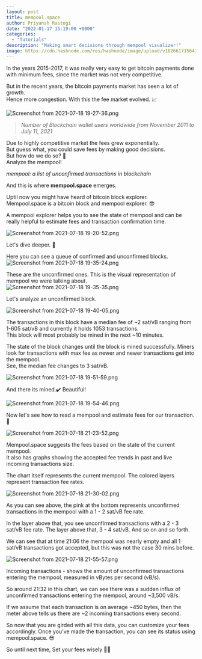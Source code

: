 ```yaml
---
layout: post
title: mempool.space
author: Priyansh Rastogi
date: "2022-01-17 15:19:00 +0000"
categories:
  - "Tutorials"
description: "Making smart decisions through mempool visualizer!"
image: https://cdn.hashnode.com/res/hashnode/image/upload/v1626617156416/TdAisKaaJ.png
---
```


In the years 2015-2017, it was really very easy to get bitcoin payments done with minimum fees, since the market was not very competitive.

But in the recent years, the bitcoin payments market has seen a lot of growth.  
Hence more congestion. With this the fee market evolved. 📈

![Screenshot from 2021-07-18 19-27-36.png](https://cdn.hashnode.com/res/hashnode/image/upload/v1626616689256/pUVgvEMLf.png)

> *Number of Blockchain wallet users worldwide from November 2011 to July 11, 2021*

Due to highly competitive market the fees grew exponentially.  
But guess what, you could save fees by making good decisions.  
But how do we do so? 🤔  
Analyze the mempool!

*mempool: a list of unconfirmed transactions in blockchain*

And this is where **mempool.space** emerges.

Uptil now you might have heard of bitcoin block explorer.  
Mempool.space is a bitcoin block and mempool explorer. 😎

A mempool explorer helps you to see the state of mempool and can be really helpful to estimate fees and transaction confirmation time.

![Screenshot from 2021-07-18 19-20-52.png](https://cdn.hashnode.com/res/hashnode/image/upload/v1626616267126/tH4FoG9Vi.png)

Let's dive deeper. 🌊

Here you can see a queue of confirmed and unconfirmed blocks.  
![Screenshot from 2021-07-18 19-35-24.png](https://cdn.hashnode.com/res/hashnode/image/upload/v1626617156416/TdAisKaaJ.png)

These are the unconfirmed ones. This is the visual representation of mempool we were talking about.  
![Screenshot from 2021-07-18 19-35-35.png](https://cdn.hashnode.com/res/hashnode/image/upload/v1626617281490/ZF0Zg6lb6.png)

Let's analyze an unconfirmed block.

![Screenshot from 2021-07-18 19-40-05.png](https://cdn.hashnode.com/res/hashnode/image/upload/v1626617416205/xrBawgWf5.png)

The transactions in this block have a median fee of ~2 sat/vB ranging from 1-605 sat/vB and currently it holds 1053 transactions.  
This block will most probably be mined in the next ~10 minutes.

The state of the block changes until the block is mined successfully. Miners look for transactions with max fee as newer and newer transactions get into the mempool.  
See, the median fee changes to 3 sat/vB.

![Screenshot from 2021-07-18 19-51-59.png](https://cdn.hashnode.com/res/hashnode/image/upload/v1626618279545/m_7G-t8Vq.png)

And there its mined.✔️ Beautiful!

![Screenshot from 2021-07-18 19-54-46.png](https://cdn.hashnode.com/res/hashnode/image/upload/v1626618309063/a81c2OVqkh.png)

Now let's see how to read a mempool and estimate fees for our transaction. 🧐

![Screenshot from 2021-07-18 21-23-52.png](https://cdn.hashnode.com/res/hashnode/image/upload/v1626623655104/J-tIWOojS.png)

Mempool.space suggests the fees based on the state of the current mempool.  
It also has graphs showing the accepted fee trends in past and live incoming transactions size.

The chart itself represents the current mempool. The colored layers represent transaction fee rates.

![Screenshot from 2021-07-18 21-30-02.png](https://cdn.hashnode.com/res/hashnode/image/upload/v1626625555365/yXLb-TOG7.png)

As you can see above, the pink at the bottom represents unconfirmed transactions in the mempool with a 1 - 2 sat/vB fee rate.

In the layer above that, you see unconfirmed transactions with a 2 - 3 sat/vB fee rate. The layer above that, 3 - 4 sat/vB. And so on and so forth.

We can see that at time 21:06 the mempool was nearly empty and all 1 sat/vB transactions got accepted, but this was not the case 30 mins before.

![Screenshot from 2021-07-18 21-55-57.png](https://cdn.hashnode.com/res/hashnode/image/upload/v1626625570723/FjlL3UgbZ.png)

Incoming transactions - shows the amount of unconfirmed transactions entering the mempool, measured in vBytes per second (vB/s).

So around 21:32 in this chart, we can see there was a sudden influx of unconfirmed transactions entering the mempool, around ~3,500 vB/s.

If we assume that each transaction is on average ~450 bytes, then the meter above tells us there are ~2 incoming transactions every second.

So now that you are girded with all this data, you can customize your fees accordingly. Once you’ve made the transaction, you can see its status using mempool.space. 😎

So until next time, Set your fees wisely 💸💪
